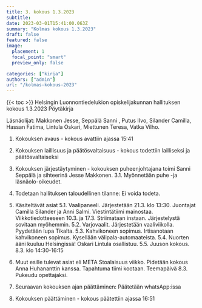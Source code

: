 ```yaml
---
title: 3. kokous 1.3.2023
subtitle: 
date: 2023-03-01T15:41:00.063Z
summary: "Kolmas kokous 1.3.2023"
draft: false
featured: false
image:
  placement: 1
  focal_point: "smart"
  preview_only: false

categories: ["kirja"]
authors: ["admin"]
url: "/kolmas-kokous-2023"
---
```

{{< toc >}}
Helsingin Luonnontiedelukion opiskelijakunnan hallituksen kokous 1.3.2023
Pöytäkirja

Läsnäolijat: Makkonen Jesse, Seppälä Sanni , Putus IIvo, Silander Camilla, Hassan Fatima, Lintula Oskari, Miettunen Teresa, Vatka Vilho.

1. Kokouksen avaus - kokous avattiin ajassa 15:41
2. Kokouksen laillisuus ja päätösvaltaisuus - kokous todettiin lailliseksi ja
päätösvaltaiseksi
3. Kokouksen järjestäytyminen - kokouksen puheenjohtajana toimi Sanni Seppälä  ja sihteerinä Jesse Makkonen.
    3.1. Myönnetään puhe -ja läsnäolo-oikeudet.
4. Todetaan hallituksen taloudellinen tilanne: Ei voida todeta.
5. Käsiteltävät asiat
    5.1. Vaalipaneeli.
        Järjestetään 21.3. klo 13:30.
        Juontajat Camilla Silander ja Anni Salmi.
        Viestintätiimi mainostaa.
        Viikkotiedotteeseen 10.3. ja 17.3.
        Striimataan instaan.
        Järjestelystä sovitaan myöhemmin.
    5.2. Varjovaalit.
        Järjestetään vaaliviikolla.
        Pyydetään lupa Tikalta.
    5.3. Kahvikoneen sopimus.
        Irtisanotaan kahvikoneen sopimus.
        Kysellään välipala-automaateista.
    5.4. Nuorten ääni kuuluu Helsingissä!
        Oskari Lintula osallistuu.
    5.5. Juuson kokous.
        8.3. klo 14:30-16:15

6. Muut esille tulevat asiat eli META
    Stoalaisuus viikko.
    Pidetään kokous Anna Huhananttin kanssa.
    Tapahtuma tiimi kootaan.
Teemapäivä 8.3. 
    Pukeudu opettajaksi. 
7. Seuraavan kokouksen ajan päättäminen: Päätetään whatsApp:issa
8. Kokouksen päättäminen - kokous päätettiin ajassa 16:51



